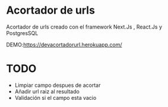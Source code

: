 # Acortador de urls

Acortador de urls creado con el framework Next.Js , React.Js y PostgresSQL

DEMO:https://devacortadorurl.herokuapp.com/

# TODO
* Limpiar campo despues de acortar
* Añadir url raiz al resultado
* Validación si el campo esta vacio





